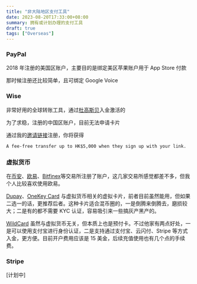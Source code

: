 ```yaml
---
title: "非大陆地区支付工具"
date: 2023-08-20T17:33:00+08:00
summary: 拥有或计划办理的支付工具
draft: true
tags: ["Overseas"]
---
```


### PayPal

2018 年注册的美国区账户，主要目的是绑定美区苹果账户用于 App Store 付款

那时候注册还比较简单，且可绑定 Google Voice

### Wise

非常好用的全球转账工具，通过[杜高斯贝]入金激活的

为了求稳，注册的中国区账户，目前无法申请卡片

通过我的[邀请链接][Wise]注册，你将获得

```text
A fee-free transfer up to HK$5,000 when they sign up with your link.
```

### 虚拟货币

在[币安][Binance]、[欧易][OKX]、[Bitfinex]等交易所注册了账户，这几家交易所感觉都差不多，但我个人比较喜欢使用欧易。

[Dupay][Depay Visa]、[OneKey Card] 与虚拟货币相关的虚拟卡片，前者目前虽然能用，但如果二选一的话，更推荐后者。这种卡片适合混币圈的，一是倒腾来倒腾去，磨损较大；二是有的都不需要 KYC 认证，容易吸引来一些搞灰产黑产的。

[WildCard] 虽然与虚拟货币无关，但本质上也是预付卡。不过他家有两点好处，一是可以使用支付宝进行身份认证，二是支持通过支付宝、云闪付、Stripe 等方式入金，更方便。目前开户费用应该是 15 美金，后续充值使用也有几个点的手续费。

### Stripe

[计划中]

[Depay Visa]: https://yourl.ink/dupay
[OneKey Card]: https://yourl.ink/onekey
[WildCard]: https://yourl.ink/wildcard
[Binance]: https://yourl.ink/binance
[OKX]: https://yourl.ink/okx
[Bitfinex]: https://yourl.ink/bitfinex
[Wise]: https://yourl.ink/wise
[杜高斯贝]: https://blog.shuaizheng.org/posts/overseas-bank-accounts/#dukascopy-bank-sa
